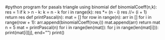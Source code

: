 #python program for pasals triangle using binomial 
def binomialCoeff(n,k):
    res = 1
    if k > n - k:
       k = n - k 
    for i in range(k):
        res *= (n - i)
        res //= (i + 1)
    return res
def printPascal(n):
    mat = []
    for row in range(n):
        arr in []
        for i in range(row + 1):
            arr.append(binomialCoeff(row,i))
        mat.append(arr)
    return mat
n = 5
mat = printPascal(n)
for i in range(len(mat)):
    for j in range(len(mat[i])):
        print(mat[i][j], end="")
    print()
        
